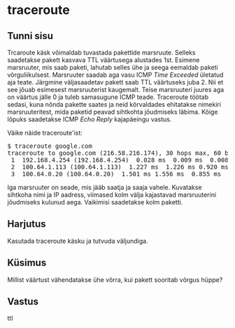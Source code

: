﻿# traceroute

## Tunni sisu

Trcaroute käsk võimaldab tuvastada pakettide marsruute. Selleks saadetakse pakett kasvava TTL väärtusega alustades 1st. Esimene marsruuter, mis saab paketi, lahutab selles ühe ja seega eemaldab paketi võrguliikulsest. Marsruuter saadab aga vasu ICMP *Time Exceeded* ületatud aja teate. Järgmine väljasaadetav pakett saab TTL väärtuseks juba 2. Nii et see jõuab esimesest marsruuterist kaugemalt. Teise marsruuteri juures aga on väärtus jälle 0 ja tuleb samasugune ICMP teade. Traceroute töötab sedasi, kuna nõnda pakette saates ja neid kõrvaldades ehitatakse nimekiri marsruuteritest, mida paketid peavad sihtkohta jõudmiseks läbima. Kõige lõpuks saadetakse ICMP *Echo Reply* kajapäeingu vastus.

Väike näide traceroute'ist:

<pre>
$ traceroute google.com                                                                          
traceroute to google.com (216.58.216.174), 30 hops max, 60 byte packets                          
 1  192.168.4.254 (192.168.4.254)  0.028 ms  0.009 ms  0.008 ms                                  
 2  100.64.1.113 (100.64.1.113)  1.227 ms  1.226 ms 0.920 ms
 3  100.64.0.20 (100.64.0.20)  1.501 ms 1.556 ms  0.855 ms                                                                                 
</pre>

Iga marsruuter on seade, mis jääb saatja ja saaja vahele. Kuvatakse sihtkoha nimi ja IP aadress, viimased kolm välja kajastavad marsruuterini jõudmiseks kulunud aega. Vaikimisi saadetakse kolm paketti.

## Harjutus

Kasutada traceroute käsku ja tutvuda väljundiga.

## Küsimus

Millist väärtust vähendatakse ühe võrra, kui pakett sooritab võrgus hüppe?

## Vastus

ttl
